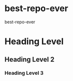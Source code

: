 # best-repo-ever
best-repo-ever
<h1>Heading Level</h1>
<h2>Heading Level 2</h2>
<h3>Heading Level 3</h3>
